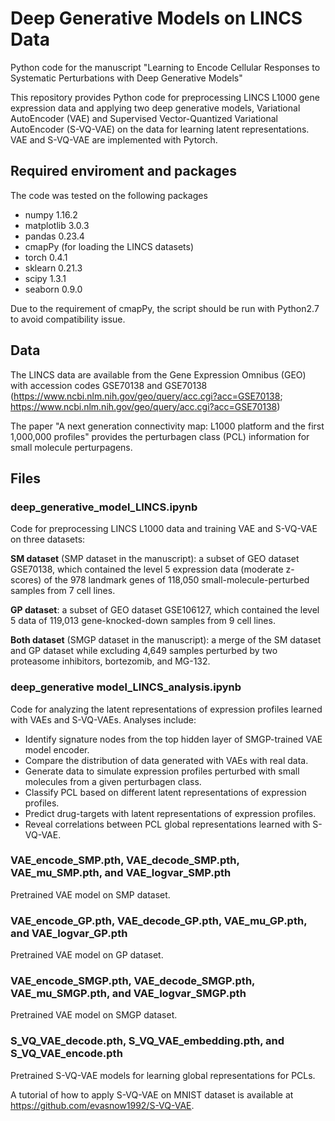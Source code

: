 # Deep Generative Models on LINCS Data
Python code for the manuscript "Learning to Encode Cellular Responses to Systematic Perturbations with Deep Generative Models"

This repository provides Python code for preprocessing LINCS L1000 gene expression data and applying two deep generative models, Variational AutoEncoder (VAE) and Supervised Vector-Quantized Variational AutoEncoder (S-VQ-VAE) on the data for learning latent representations.
VAE and S-VQ-VAE are implemented with Pytorch.

## Required enviroment and packages
The code was tested on the following packages
* numpy 1.16.2
* matplotlib 3.0.3
* pandas 0.23.4
* cmapPy (for loading the LINCS datasets)
* torch 0.4.1
* sklearn 0.21.3
* scipy 1.3.1
* seaborn 0.9.0

Due to the requirement of cmapPy, the script should be run with Python2.7 to avoid compatibility issue.

## Data
The LINCS data are available from the Gene Expression Omnibus (GEO) with accession codes GSE70138 and GSE70138 (https://www.ncbi.nlm.nih.gov/geo/query/acc.cgi?acc=GSE70138; https://www.ncbi.nlm.nih.gov/geo/query/acc.cgi?acc=GSE70138)

The paper "A next generation connectivity map: L1000 platform and the first 1,000,000 profiles" provides the perturbagen class (PCL) information for small molecule perturpagens.

## Files
### deep_generative_model_LINCS.ipynb
Code for preprocessing LINCS L1000 data and training VAE and S-VQ-VAE on three datasets:

**SM dataset** (SMP dataset in the manuscript): a subset of GEO dataset GSE70138, which contained the level 5 expression data (moderate z-scores) of the 978 landmark genes of 118,050 small-molecule-perturbed samples from 7 cell lines.

**GP dataset**: a subset of GEO dataset GSE106127, which contained the level 5 data of 119,013 gene-knocked-down samples from 9 cell lines.

**Both dataset** (SMGP dataset in the manuscript): a merge of the SM dataset and GP dataset while excluding 4,649 samples perturbed by two proteasome inhibitors, bortezomib, and MG-132.

### deep_generative model_LINCS_analysis.ipynb
Code for analyzing the latent representations of expression profiles learned with VAEs and S-VQ-VAEs. Analyses include:
* Identify signature nodes from the top hidden layer of SMGP-trained VAE model encoder.
* Compare the distribution of data generated with VAEs with real data.
* Generate data to simulate expression profiles perturbed with small molecules from a given perturbagen class.
* Classify PCL based on different latent representations of expression profiles.
* Predict drug-targets with latent representations of expression profiles.
* Reveal correlations between PCL global representations learned with S-VQ-VAE.

### VAE_encode_SMP.pth, VAE_decode_SMP.pth, VAE_mu_SMP.pth, and VAE_logvar_SMP.pth
Pretrained VAE model on SMP dataset.

### VAE_encode_GP.pth, VAE_decode_GP.pth, VAE_mu_GP.pth, and VAE_logvar_GP.pth
Pretrained VAE model on GP dataset.

### VAE_encode_SMGP.pth, VAE_decode_SMGP.pth, VAE_mu_SMGP.pth, and VAE_logvar_SMGP.pth
Pretrained VAE model on SMGP dataset.

### S_VQ_VAE_decode.pth, S_VQ_VAE_embedding.pth, and S_VQ_VAE_encode.pth
Pretrained S-VQ-VAE models for learning global representations for PCLs.


A tutorial of how to apply S-VQ-VAE on MNIST dataset is available at https://github.com/evasnow1992/S-VQ-VAE.
